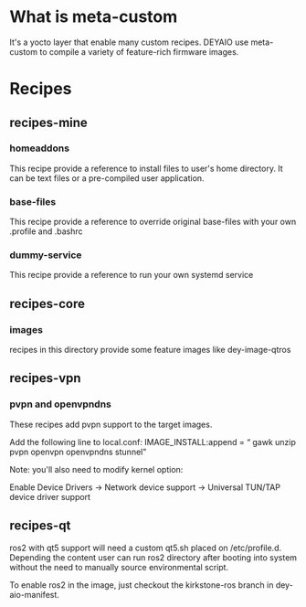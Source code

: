 # What is meta-custom
It's a yocto layer that enable many custom recipes. DEYAIO use meta-custom to compile a variety of feature-rich firmware images. 

# Recipes

## recipes-mine

### homeaddons
This recipe provide a reference to install files to user's home directory. It can be text files or a pre-compiled user application.

### base-files
This recipe provide a reference to override original base-files with your own .profile and .bashrc 

### dummy-service
This recipe provide a reference to run your own systemd service

## recipes-core

### images
recipes in this directory provide some feature images like dey-image-qtros


## recipes-vpn

### pvpn and openvpndns
These recipes add pvpn support to the target images. 

Add the following line to local.conf:
IMAGE_INSTALL:append = “ gawk unzip pvpn openvpn openvpndns stunnel”


Note: you'll also need to modify kernel option:

Enable Device Drivers → Network device support → Universal TUN/TAP device driver support

## recipes-qt

ros2 with qt5 support will need a custom qt5.sh placed on /etc/profile.d. Depending the content user can run ros2 directory after booting into system without the need to manually source environmental script.

To enable ros2 in the image, just checkout the kirkstone-ros branch in dey-aio-manifest.
